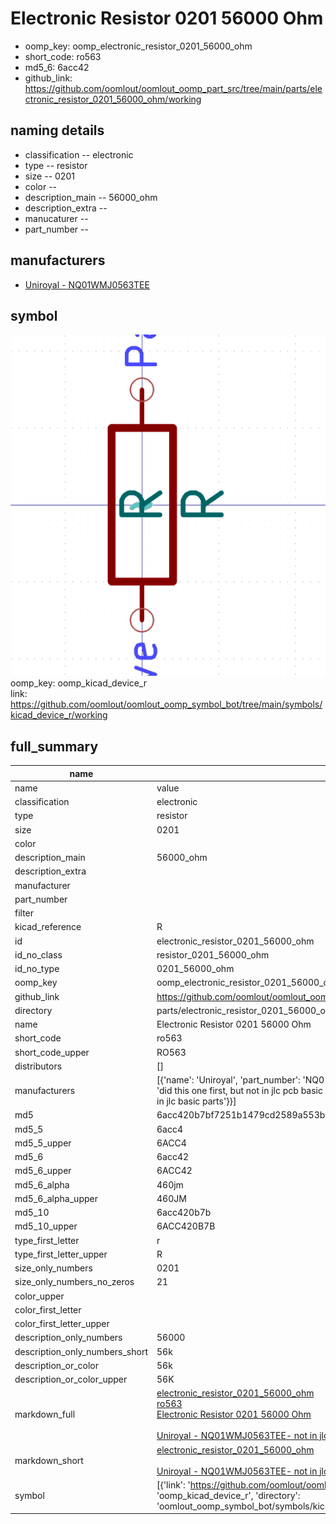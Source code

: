 # Electronic Resistor 0201 56000 Ohm

  
* oomp_key: oomp_electronic_resistor_0201_56000_ohm 
* short_code: ro563
* md5_6: 6acc42  
* github_link: https://github.com/oomlout/oomlout_oomp_part_src/tree/main/parts/electronic_resistor_0201_56000_ohm/working  
## naming details
* classification -- electronic
* type -- resistor
* size -- 0201
* color -- 
* description_main -- 56000_ohm
* description_extra -- 
* manucaturer -- 
* part_number -- 


## manufacturers
* [Uniroyal - NQ01WMJ0563TEE]()  

## symbol

![](symbol/0/working/working_600.png)  
oomp_key: oomp_kicad_device_r  
link: https://github.com/oomlout/oomlout_oomp_symbol_bot/tree/main/symbols/kicad_device_r/working  


## full_summary
| name | value | 
| --- | --- | 
| name | value | 
| classification | electronic | 
| type | resistor | 
| size | 0201 | 
| color |  | 
| description_main | 56000_ohm | 
| description_extra |  | 
| manufacturer |  | 
| part_number |  | 
| filter |  | 
| kicad_reference | R | 
| id | electronic_resistor_0201_56000_ohm | 
| id_no_class | resistor_0201_56000_ohm | 
| id_no_type | 0201_56000_ohm | 
| oomp_key | oomp_electronic_resistor_0201_56000_ohm | 
| github_link | https://github.com/oomlout/oomlout_oomp_part_src/tree/main/parts/electronic_resistor_0201_56000_ohm/working | 
| directory | parts/electronic_resistor_0201_56000_ohm | 
| name | Electronic Resistor 0201 56000 Ohm | 
| short_code | ro563 | 
| short_code_upper | RO563 | 
| distributors | [] | 
| manufacturers | [{'name': 'Uniroyal', 'part_number': 'NQ01WMJ0563TEE', 'link': '', 'id': 'manufacturer_uniroyal', 'note': {'reason': 'did this one first, but not in jlc pcb basic parts and 1 percent are and they are the same price', 'reason_short': 'not in jlc basic parts'}}] | 
| md5 | 6acc420b7bf7251b1479cd2589a553b9 | 
| md5_5 | 6acc4 | 
| md5_5_upper | 6ACC4 | 
| md5_6 | 6acc42 | 
| md5_6_upper | 6ACC42 | 
| md5_6_alpha | 460jm | 
| md5_6_alpha_upper | 460JM | 
| md5_10 | 6acc420b7b | 
| md5_10_upper | 6ACC420B7B | 
| type_first_letter | r | 
| type_first_letter_upper | R | 
| size_only_numbers | 0201 | 
| size_only_numbers_no_zeros | 21 | 
| color_upper |  | 
| color_first_letter |  | 
| color_first_letter_upper |  | 
| description_only_numbers | 56000 | 
| description_only_numbers_short | 56k | 
| description_or_color | 56k | 
| description_or_color_upper | 56K | 
| markdown_full | [electronic_resistor_0201_56000_ohm](https://github.com/oomlout/oomlout_oomp_part_src/tree/main/parts/electronic_resistor_0201_56000_ohm/working)<br>[ro563](https://github.com/oomlout/oomlout_oomp_part_src/tree/main/parts/electronic_resistor_0201_56000_ohm/working)<br>[Electronic Resistor 0201 56000 Ohm](https://github.com/oomlout/oomlout_oomp_part_src/tree/main/parts/electronic_resistor_0201_56000_ohm/working)<br><br>[Uniroyal - NQ01WMJ0563TEE- not in jlc basic parts]() [(L)  ](https://www.lcsc.com/search?q=NQ01WMJ0563TEE)[(D)  ](https://www.digikey.com/en/products?keywords=NQ01WMJ0563TEE)[(M)  ](https://www.mouser.com/Search/Refine?Keyword=NQ01WMJ0563TEE)[(N)  ](https://www.newark.com/search?st=NQ01WMJ0563TEE)[(SZ)  ](https://so.szlcsc.com/global.html?k=NQ01WMJ0563TEE)<br> | 
| markdown_short | [electronic_resistor_0201_56000_ohm](https://github.com/oomlout/oomlout_oomp_part_src/tree/main/parts/electronic_resistor_0201_56000_ohm/working)<br><br>[Uniroyal - NQ01WMJ0563TEE- not in jlc basic parts]() | 
| symbol | [{'link': 'https://github.com/oomlout/oomlout_oomp_symbol_bot/tree/main/symbols/kicad_device_r', 'oomp_key': 'oomp_kicad_device_r', 'directory': 'oomlout_oomp_symbol_bot/symbols/kicad_device_r//working/working.kicad_sym'}] | 
